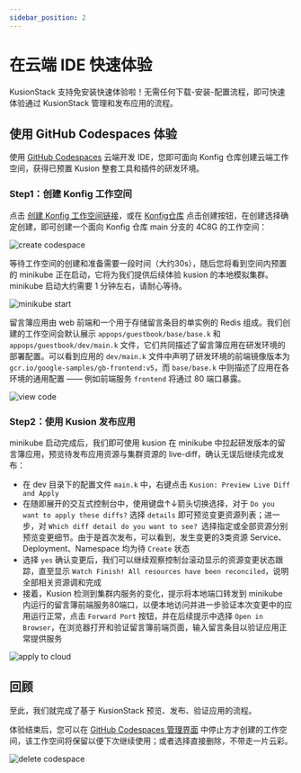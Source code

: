 ```yaml
---
sidebar_position: 2
---
```


# 在云端 IDE 快速体验

KusionStack 支持免安装快速体验啦！无需任何下载-安装-配置流程，即可快速体验通过 KusionStack 管理和发布应用的流程。

## 使用 GitHub Codespaces 体验

使用 [GitHub Codespaces](https://github.com/features/codespaces) 云端开发 IDE，您即可面向 Konfig 仓库创建云端工作空间，获得已预置 Kusion 整套工具和插件的研发环境。

### Step1：创建 Konfig 工作空间

点击 [创建 Konfig 工作空间链接](https://github.com/codespaces/new?hide_repo_select=true&ref=main&repo=488867056&machine=standardLinux32gb&devcontainer_path=.devcontainer.json)，或在 [Konfig仓库](https://github.com/KusionStack/konfig) 点击创建按钮，在创建选择确定创建，即可创建一个面向 Konfig 仓库 main 分支的 4C8G 的工作空间：

![create codespace](/img/docs/user_docs/getting-started/install/codespaces/create-codespace.gif)

等待工作空间的创建和准备需要一段时间（大约30s），随后您将看到空间内预置的 minikube 正在启动，它将为我们提供后续体验 kusion 的本地模拟集群。minikube 启动大约需要 1 分钟左右，请耐心等待。

![minikube start](/img/docs/user_docs/getting-started/install/codespaces/minikube-start.gif)

留言簿应用由 web 前端和一个用于存储留言条目的单实例的 Redis 组成。我们创建的工作空间会默认展示 `appops/guestbook/base/base.k` 和 `appops/guestbook/dev/main.k` 文件，它们共同描述了留言簿应用在研发环境的部署配置。可以看到应用的 `dev/main.k` 文件中声明了研发环境的前端镜像版本为 `gcr.io/google-samples/gb-frontend:v5`，而 `base/base.k` 中则描述了应用在各环境的通用配置 —— 例如前端服务 `frontend` 将通过 80 端口暴露。

![view code](/img/docs/user_docs/getting-started/install/codespaces/view-code.gif)

### Step2：使用 Kusion 发布应用

minikube 启动完成后，我们即可使用 kusion 在 minikube 中拉起研发版本的留言簿应用，预览待发布应用资源与集群资源的 live-diff，确认无误后继续完成发布：
- 在 dev 目录下的配置文件 `main.k` 中，右键点击 `Kusion: Preview Live Diff and Apply`
- 在随即展开的交互式控制台中，使用键盘↑↓箭头切换选择，对于 `Do you want to apply these diffs?` 选择 `details` 即可预览变更资源列表；进一步，对 `Which diff detail do you want to see? `选择指定或全部资源分别预览变更细节。由于是首次发布，可以看到，发生变更的3类资源 Service、Deployment、Namespace 均为待 `Create` 状态
- 选择 `yes` 确认变更后，我们可以继续观察控制台滚动显示的资源变更状态跟踪，直至显示 `Watch Finish! All resources have been reconciled`，说明全部相关资源调和完成
- 接着，Kusion 检测到集群内服务的变化，提示将本地端口转发到 minikube 内运行的留言簿前端服务80端口，以便本地访问并进一步验证本次变更中的应用运行正常，点击 `Forward Port` 按钮，并在后续提示中选择 `Open in Browser`，在浏览器打开和验证留言簿前端页面，输入留言条目以验证应用正常提供服务

![apply to cloud](/img/docs/user_docs/getting-started/install/codespaces/apply.gif)

## 回顾

至此，我们就完成了基于 KusionStack 预览、发布、验证应用的流程。

体验结束后，您可以在 [GitHub Codespaces 管理界面](https://github.com/codespaces) 中停止方才创建的工作空间，该工作空间将保留以便下次继续使用；或者选择直接删除，不带走一片云彩。

![delete codespace](/img/docs/user_docs/getting-started/install/codespaces/delete-codespace.gif)
